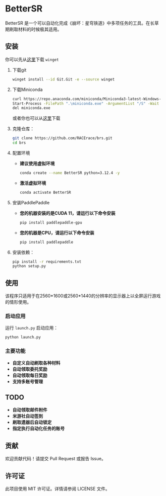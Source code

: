 # BetterSR
BetterSR 是一个可以自动化完成《崩坏：星穹铁道》中多项任务的工具。在长草期刷取材料的时候极其适用。
## 安装

你可以先从[这里](https://apps.microsoft.com/detail/9nblggh4nns1?rtc=1&hl=zh-cn&gl=CN#activetab=pivot:overviewtab)下载 `winget`

1. 下载git
    ```sh
    winget install --id Git.Git -e --source winget
    ```
2. 下载Miniconda
   ```sh
   curl https://repo.anaconda.com/miniconda/Miniconda3-latest-Windows-x86_64.exe -o miniconda.exe
   Start-Process -FilePath ".\miniconda.exe" -ArgumentList "/S" -Wait
   del miniconda.exe
   ```
   或者你也可以从[这里](https://repo.anaconda.com/miniconda/Miniconda3-latest-Windows-x86_64.exe)下载

3. 克隆仓库：
    ```sh
    git clone https://github.com/RACErace/brs.git
    cd brs
    ```

4. 配置环境

    - **建议使用虚拟环境**
        ```sh
        conda create --name BetterSR python=3.12.4 -y
        ```

    - **激活虚拟环境**
        ```sh
        conda activate BetterSR
        ```

5. 安装PaddlePaddle
    - **您的机器安装的是CUDA 11，请运行以下命令安装**
        ```sh
        pip install paddlepaddle-gpu
        ```

    - **您的机器是CPU，请运行以下命令安装**
        ```sh
        pip install paddlepaddle
        ```

6. 安装依赖：
    ```sh
    pip install -r requirements.txt
    python setup.py
    ```

## 使用

该程序只适用于在2560\*1600或2560\*1440的分辨率的显示器上以全屏运行游戏的情形使用。


### 启动应用

运行 `launch.py` 启动应用：
```sh
python launch.py
```

### 主要功能

- **自定义自动刷取各种材料**
- **自动领取委托奖励**
- **自动领取每日奖励**
- **支持多账号管理**


## TODO

- **自动领取邮件附件**
- **米游社自动签到**
- **刷取遗器后自动锁定**
- **指定执行自动化任务的账号**

## 贡献

欢迎贡献代码！请提交 Pull Request 或报告 Issue。

## 许可证

此项目使用 MIT 许可证。详情请参阅 LICENSE 文件。
